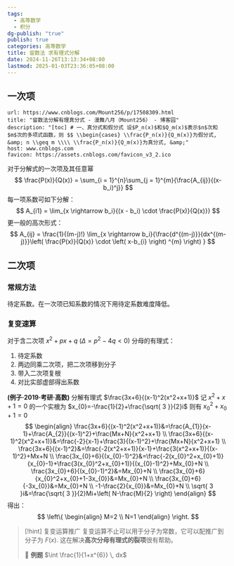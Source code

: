 ```yaml
---
tags:
  - 高等数学
  - 积分
dg-publish: "true"
publish: true
categories: 高等数学
title: 留数法 求有理式分解
date: 2024-11-26T13:13:34+08:00
lastmod: 2025-01-03T23:36:05+08:00
---
```


## 一次项

```cardlink
url: https://www.cnblogs.com/Mount256/p/17508309.html
title: "留数法分解有理真分式 - 漫舞八月（Mount256） - 博客园"
description: "[toc] # 一、真分式和假分式 设$P_n(x)$和$Q_m(x)$表示$n$次和$m$次的多项式函数，则 $$ \\begin{cases} \\frac{P_n(x)}{Q_m(x)}为假分式, &amp; n \\geq m \\\\ \\frac{P_n(x)}{Q_m(x)}为真分式, &amp;"
host: www.cnblogs.com
favicon: https://assets.cnblogs.com/favicon_v3_2.ico
```

对于分解式的一次项及其任意幂
$$
\frac{P(x)}{Q(x)} = \sum_{i = 1}^{n}\sum_{j = 1}^{m}{\frac{A_{ij}}{(x-b_i)^j}}
$$
每一项系数可如下分解：
$$
A_{i1} = \lim_{x \rightarrow b_i}{(x - b_i) \cdot \frac{P(x)}{Q(x)}}
$$
更一般的高次形式：
$$
A_{ij} = \frac{1}{(m-j)!} \lim_{x \rightarrow b_i}{\frac{d^{(m-j)}}{dx^{(m-j)}}\left( \frac{P(x)}{Q(x)} \cdot \left( x-b_{i} \right) ^{m} \right) }
$$

## 二次项

### 常规方法

待定系数。在一次项已知系数的情况下用待定系数难度降低。

### 复变速算

对于含二次项 $x^2+px+q$ ($\Delta=p^2-4q<0$) 分母的有理式：
1. 待定系数
2. 两边同乘二次项，把二次项移到分子
3. 带入二次项复根
4. 对比实部虚部得出系数

**(例子·2019·考研·高数)** 分解有理式 $\frac{3x+6}{(x-1)^2(x^2+x+1)}$
记 $x^2+x+1=0$ 的一个实根为 $x_{0}=-\frac{1}{2}+\frac{\sqrt{ 3 }}{2}i$
则有 $x_{0}^2+x_{0}+1=0$
$$
\begin{align}
\frac{3x+6}{(x-1)^2(x^2+x+1)}&=\frac{A_{1}}{x-1}+\frac{A_{2}}{(x-1)^2}+\frac{Mx+N}{x^2+x+1} \\
\frac{3x+6}{(x-1)^2(x^2+x+1)}&=\frac{-2}{x-1}+\frac{3}{(x-1)^2}+\frac{Mx+N}{x^2+x+1} \\
\frac{3x+6}{(x-1)^2}&=\frac{-2(x^2+x+1)}{x-1}+\frac{3(x^2+x+1)}{(x-1)^2}+Mx+N \\
\frac{3x_{0}+6}{(x_{0}-1)^2}&=\frac{-2(x_{0}^2+x_{0}+1)}{x_{0}-1}+\frac{3(x_{0}^2+x_{0}+1)}{(x_{0}-1)^2}+Mx_{0}+N \\
\frac{3x_{0}+6}{(x_{0}-1)^2}&=Mx_{0}+N \\
\frac{3x_{0}+6}{x_{0}^2+x_{0}+1-3x_{0}}&=Mx_{0}+N \\
\frac{3x_{0}+6}{-3x_{0}}&=Mx_{0}+N \\
-1-\frac{2}{x_{0}}&=Mx_{0}+N \\
\sqrt{ 3 }i&=\frac{\sqrt{ 3 }}{2}Mi+\left( N-\frac{M}{2} \right)
\end{align}
$$
得出：
$$
\left\{ \begin{align}
M=2 \\
N=1
\end{align} \right.
$$
>[!hint] 复变运算推广
>复变运算不止可以用于分子为常数，它可以配推广到分子为 $F(x)$.
>这在解决**高次分母有理式的裂项**很有帮助。
>
>🔗 **例题** $\int \frac{1}{1+x^{6}} \, dx$

